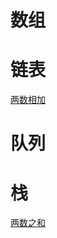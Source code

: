 # 数组
# 链表
[两数相加](https://leetcode-cn.com/problems/add-two-numbers/)  
# 队列  
# 栈  


[两数之和](https://leetcode-cn.com/problems/two-sum/)
